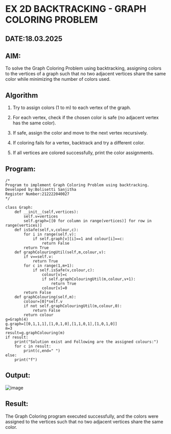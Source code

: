 # EX 2D BACKTRACKING - GRAPH COLORING PROBLEM
## DATE:18.03.2025
## AIM:
To solve the Graph Coloring Problem using backtracking, assigning colors to the vertices of a graph such that no two adjacent vertices share the same color while minimizing the number of colors used.

## Algorithm
1. Try to assign colors (1 to m) to each vertex of the graph.

2. For each vertex, check if the chosen color is safe (no adjacent vertex has the same color).

3. If safe, assign the color and move to the next vertex recursively.

4. If coloring fails for a vertex, backtrack and try a different color.

5. If all vertices are colored successfully, print the color assignments. 
  

## Program:
```
/*
Program to implement Graph Coloring Problem using backtracking.
Developed by:Bolisetti Sanjitha
Register Number:212222040027
*/
```
```
class Graph:
    def __init__(self,vertices):
        self.v=vertices
        self.graph=[[0 for column in range(vertices)] for row in range(vertices)]
    def isSafe(self,v,colour,c):
        for i in range(self.v):
            if self.graph[v][i]==1 and colour[i]==c:
                return False
        return True
    def graphColouringUtil(self,m,colour,v):
        if v==self.v:
            return True
        for c in range(1,m+1):
            if self.isSafe(v,colour,c):
                colour[v]=c
                if self.graphColouringUtil(m,colour,v+1):
                    return True
                colour[v]=0
        return False
    def graphColouring(self,m):
        colour=[0]*self.v
        if not self.graphColouringUtil(m,colour,0):
            return False
        return colour
g=Graph(4)
g.graph=[[0,1,1,1],[1,0,1,0],[1,1,0,1],[1,0,1,0]]
m=3
result=g.graphColouring(m)
if result:
    print("Solution exist and Following are the assigned colours:")
    for c in result:
        print(c,end=" ")
else:
    print("f")
```

## Output:
![image](https://github.com/user-attachments/assets/f748786d-36d6-45aa-8dbb-b0049bcb5966)

## Result:
The Graph Coloring program executed successfully, and the colors were assigned to the vertices such that no two adjacent vertices share the same color.
